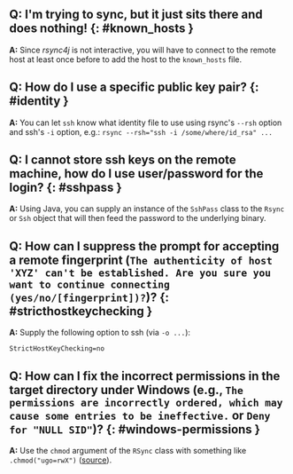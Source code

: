 ## Q: I'm trying to sync, but it just sits there and does nothing!  {: #known_hosts }
  
**A:** Since *rsync4j* is not interactive, you will have to connect to the 
remote host at least once before to add the host to the `known_hosts` file.


## Q: How do I use a specific public key pair? {: #identity }

**A:** You can let `ssh` know what identity file to use using rsync's `--rsh` 
option and ssh's `-i` option, e.g.: `rsync --rsh="ssh -i /some/where/id_rsa" ...`


## Q: I cannot store ssh keys on the remote machine, how do I use user/password for the login? {: #sshpass }

**A:** Using Java, you can supply an instance of the `SshPass` class to the `Rsync` or `Ssh` object 
that will then feed the password to the underlying binary.

  
## Q: How can I suppress the prompt for accepting a remote fingerprint (`The authenticity of host 'XYZ' can't be established. Are you sure you want to continue connecting (yes/no/[fingerprint])?`)? {: #stricthostkeychecking } 

**A:** Supply the following option to ssh (via `-o ...`): 
  
`StrictHostKeyChecking=no`


## Q: How can I fix the incorrect permissions in the target directory under Windows (e.g., `The permissions are incorrectly ordered, which may cause some entries to be ineffective.` or `Deny for "NULL SID"`)? {: #windows-permissions }
  
**A:** Use the `chmod` argument of the `RSync` class with something like `.chmod("ugo=rwX")` ([source](https://stackoverflow.com/a/5911943/4698227)).
